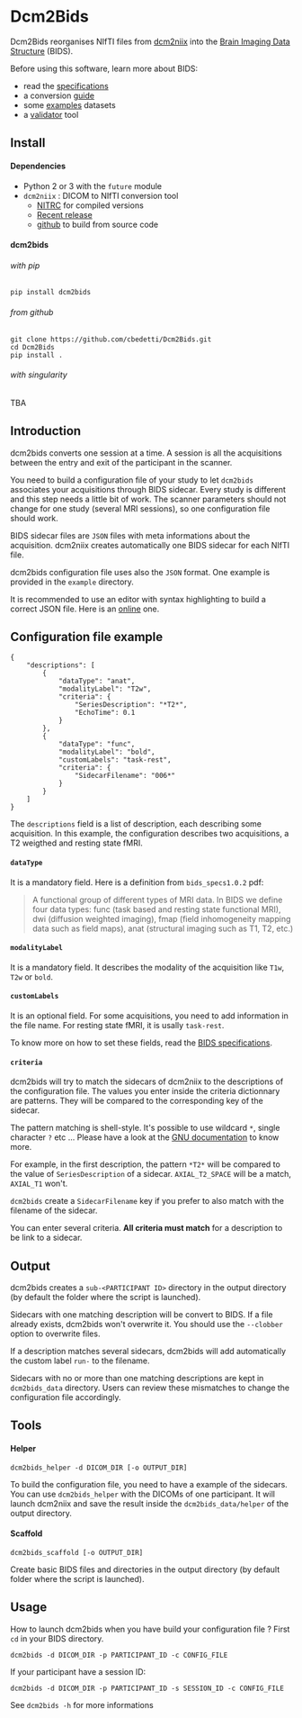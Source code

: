 # Dcm2Bids

Dcm2Bids reorganises NIfTI files from [dcm2niix][dcm2niix-github] into the [Brain Imaging Data Structure][bids] (BIDS).

Before using this software, learn more about BIDS:
 - read the [specifications][bids-spec]
 - a conversion [guide][bids-nature]
 - some [examples][bids-examples] datasets
 - a [validator][bids-validator] tool

## Install

#### Dependencies

- Python 2 or 3 with the `future` module
- `dcm2niix` : DICOM to NIfTI conversion tool
  - [NITRC][dcm2niix-nitrc] for compiled versions
  - [Recent release][dcm2niix-release]
  - [github][dcm2niix-github] to build from source code

#### dcm2bids

###### with pip

`pip install dcm2bids`

###### from github

```
git clone https://github.com/cbedetti/Dcm2Bids.git
cd Dcm2Bids
pip install .
```

###### with singularity

TBA

## Introduction

dcm2bids converts one session at a time. A session is all the acquisitions between the entry and exit of the participant in the scanner.

You need to build a configuration file of your study to let `dcm2bids` associates your acquisitions through BIDS sidecar. Every study is different and this step needs a little bit of work. The scanner parameters should not change for one study (several MRI sessions), so one configuration file should work.

BIDS sidecar files are `JSON` files with meta informations about the acquisition. dcm2niix creates automatically one BIDS sidecar for each NIfTI file.

dcm2bids configuration file uses also the `JSON` format. One example is provided in the `example` directory.

It is recommended to use an editor with syntax highlighting to build a correct JSON file. Here is an [online][json-editor] one.

## Configuration file example

```
{
    "descriptions": [
        {
            "dataType": "anat",
            "modalityLabel": "T2w",
            "criteria": {
                "SeriesDescription": "*T2*",
                "EchoTime": 0.1
            }
        },
        {
            "dataType": "func",
            "modalityLabel": "bold",
            "customLabels": "task-rest",
            "criteria": {
                "SidecarFilename": "006*"
            }
        }
    ]
}
```

The `descriptions` field is a list of description, each describing some acquisition. In this example, the configuration describes two acquisitions, a T2 weigthed and resting state fMRI.

#### `dataType`

It is a mandatory field. Here is a definition from `bids_specs1.0.2` pdf:

> A functional group of different types of MRI data. In BIDS we define four data types: func (task based and resting state functional MRI), dwi (diffusion weighted imaging), fmap (field inhomogeneity mapping data such as field maps), anat (structural imaging such as T1, T2, etc.)

#### `modalityLabel`

It is a mandatory field. It describes the modality of the acquisition like `T1w`, `T2w` or `bold`.

#### `customLabels`

It is an optional field. For some acquisitions, you need to add information in the file name. For resting state fMRI, it is usally `task-rest`.

To know more on how to set these fields, read the [BIDS specifications][bids-spec].

#### `criteria`

dcm2bids will try to match the sidecars of dcm2niix to the descriptions of the configuration file. The values you enter inside the criteria dictionnary are patterns. They will be compared to the corresponding key of the sidecar.

The pattern matching is shell-style. It's possible to use wildcard `*`, single character `?` etc ... Please have a look at the [GNU documentation][gnu-pattern] to know more.

For example, in the first description, the pattern `*T2*` will be compared to the value of `SeriesDescription` of a sidecar. `AXIAL_T2_SPACE` will be a match, `AXIAL_T1` won't.

`dcm2bids` create a `SidecarFilename` key if you prefer to also match with the filename of the sidecar.

You can enter several criteria. **All criteria must match** for a description to be link to a sidecar.

## Output

dcm2bids creates a `sub-<PARTICIPANT ID>` directory in the output directory (by default the folder where the script is launched).

Sidecars with one matching description will be convert to BIDS. If a file already exists, dcm2bids won't overwrite it. You should use the `--clobber` option to overwrite files.

If a description matches several sidecars, dcm2bids will add automatically the custom label `run-` to the filename.

Sidecars with no or more than one matching descriptions are kept in `dcm2bids_data` directory. Users can review these mismatches to change the configuration file accordingly.

## Tools

#### Helper

`dcm2bids_helper -d DICOM_DIR [-o OUTPUT_DIR]`

To build the configuration file, you need to have a example of the sidecars. You can use `dcm2bids_helper` with the DICOMs of one participant. It will launch dcm2niix and save the result inside the `dcm2bids_data/helper` of the output directory.

#### Scaffold

`dcm2bids_scaffold [-o OUTPUT_DIR]`

Create basic BIDS files and directories in the output directory (by default folder where the script is launched).

## Usage

How to launch dcm2bids when you have build your configuration file ? First `cd` in your BIDS directory.

`dcm2bids -d DICOM_DIR -p PARTICIPANT_ID -c CONFIG_FILE`

If your participant have a session ID:

`dcm2bids -d DICOM_DIR -p PARTICIPANT_ID -s SESSION_ID -c CONFIG_FILE`

See `dcm2bids -h` for more informations

[bids]: http://bids.neuroimaging.io/
[bids-examples]: https://github.com/INCF/BIDS-examples
[bids-nature]: https://www.nature.com/articles/sdata201644
[bids-spec]: http://bids.neuroimaging.io/#download
[bids-validator]: https://github.com/INCF/bids-validator
[conda]: https://conda.io/docs/
[dcm2niix-github]: https://github.com/rordenlab/dcm2niix
[dcm2niix-release]: https://github.com/rordenlab/dcm2niix/releases
[dcm2niix-nitrc]: https://www.nitrc.org/frs/?group_id=889
[gnu-pattern]: https://www.gnu.org/software/bash/manual/html_node/Pattern-Matching.html
[json-editor]: http://jsoneditoronline.org/
